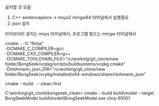 설치할 것 모음
1. C++ sentencepiece -> msys2 mingw64 터미널에서 실행필요
2. json 설치

라이브러리 설치는 msys 터미널에서, 프로그램 빌드는 mingw 터미널에서


cmake .. -G "Ninja" \
  -DCMAKE_C_COMPILER=gcc \
  -DCMAKE_CXX_COMPILER=g++ \
  -DCMAKE_TOOLCHAIN_FILE="/c/working/git_clone/new folder/BongSeek/vcpkg/scripts/buildsystems/vcpkg.cmake" \
  -Dnlohmann_json_DIR="/c/working/git_clone/new folder/BongSeek/vcpkg/installed/x64-windows/share/nlohmann_json"

 cmake --build . --clean-first


 C:\working\git_clone\bongseek_clean> cmake --build build\model --target BongSeekModel
 build\model\BongSeekModel.exe
 chcp 65001